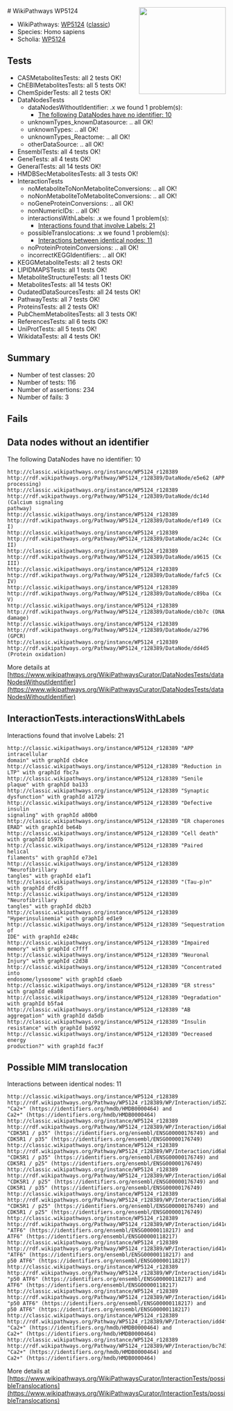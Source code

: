 <img style="float: right; width: 200px" src="https://upload.wikimedia.org/wikipedia/commons/thumb/8/83/Wplogo_with_text_500.png/640px-Wplogo_with_text_500.png" />
# WikiPathways WP5124

* WikiPathways: [WP5124](https://wikipathways.org/pathways/WP5124) ([classic](https://classic.wikipathways.org/instance/WP5124))
* Species: Homo sapiens
* Scholia: [WP5124](https://scholia.toolforge.org/wikipathways/WP5124)
## Tests
* CASMetabolitesTests: all 2 tests OK!
* ChEBIMetabolitesTests: all 5 tests OK!
* ChemSpiderTests: all 2 tests OK!
* DataNodesTests
    * dataNodesWithoutIdentifier: .x we found 1 problem(s):
        * [The following DataNodes have no identifier: 10](#8792c490)
    * unknownTypes_knownDatasource: .. all OK!
    * unknownTypes: .. all OK!
    * unknownTypes_Reactome: .. all OK!
    * otherDataSource: .. all OK!
* EnsemblTests: all 4 tests OK!
* GeneTests: all 4 tests OK!
* GeneralTests: all 14 tests OK!
* HMDBSecMetabolitesTests: all 3 tests OK!
* InteractionTests
    * noMetaboliteToNonMetaboliteConversions: .. all OK!
    * noNonMetaboliteToMetaboliteConversions: .. all OK!
    * noGeneProteinConversions: .. all OK!
    * nonNumericIDs: .. all OK!
    * interactionsWithLabels: .x we found 1 problem(s):
        * [Interactions found that involve Labels: 21](#fe97a8d8)
    * possibleTranslocations: .x we found 1 problem(s):
        * [Interactions between identical nodes: 11](#661ebeeb)
    * noProteinProteinConversions: .. all OK!
    * incorrectKEGGIdentifiers: .. all OK!
* KEGGMetaboliteTests: all 2 tests OK!
* LIPIDMAPSTests: all 1 tests OK!
* MetaboliteStructureTests: all 1 tests OK!
* MetabolitesTests: all 14 tests OK!
* OudatedDataSourcesTests: all 24 tests OK!
* PathwayTests: all 7 tests OK!
* ProteinsTests: all 2 tests OK!
* PubChemMetabolitesTests: all 3 tests OK!
* ReferencesTests: all 6 tests OK!
* UniProtTests: all 5 tests OK!
* WikidataTests: all 4 tests OK!


## Summary

* Number of test classes: 20
* Number of tests: 116
* Number of assertions: 234
* Number of fails: 3

## Fails

<a name="8792c490" />

## Data nodes without an identifier

The following DataNodes have no identifier: 10
```
http://classic.wikipathways.org/instance/WP5124_r128389 http://rdf.wikipathways.org/Pathway/WP5124_r128389/DataNode/e5e62 (APP processing)
http://classic.wikipathways.org/instance/WP5124_r128389 http://rdf.wikipathways.org/Pathway/WP5124_r128389/DataNode/dc14d (Calcium signaling 
pathway)
http://classic.wikipathways.org/instance/WP5124_r128389 http://rdf.wikipathways.org/Pathway/WP5124_r128389/DataNode/ef149 (Cx I)
http://classic.wikipathways.org/instance/WP5124_r128389 http://rdf.wikipathways.org/Pathway/WP5124_r128389/DataNode/ac24c (Cx II)
http://classic.wikipathways.org/instance/WP5124_r128389 http://rdf.wikipathways.org/Pathway/WP5124_r128389/DataNode/a9615 (Cx III)
http://classic.wikipathways.org/instance/WP5124_r128389 http://rdf.wikipathways.org/Pathway/WP5124_r128389/DataNode/fafc5 (Cx IV)
http://classic.wikipathways.org/instance/WP5124_r128389 http://rdf.wikipathways.org/Pathway/WP5124_r128389/DataNode/c89ba (Cx V)
http://classic.wikipathways.org/instance/WP5124_r128389 http://rdf.wikipathways.org/Pathway/WP5124_r128389/DataNode/cbb7c (DNA damage)
http://classic.wikipathways.org/instance/WP5124_r128389 http://rdf.wikipathways.org/Pathway/WP5124_r128389/DataNode/a2796 (GPCR)
http://classic.wikipathways.org/instance/WP5124_r128389 http://rdf.wikipathways.org/Pathway/WP5124_r128389/DataNode/dd4d5 (Protein oxidation)
```

More details at [https://www.wikipathways.org/WikiPathwaysCurator/DataNodesTests/dataNodesWithoutIdentifier](https://www.wikipathways.org/WikiPathwaysCurator/DataNodesTests/dataNodesWithoutIdentifier)

<a name="fe97a8d8" />

## InteractionTests.interactionsWithLabels

Interactions found that involve Labels: 21
```
http://classic.wikipathways.org/instance/WP5124_r128389 "APP intracellular 
domain" with graphId cb4ce
http://classic.wikipathways.org/instance/WP5124_r128389 "Reduction in LTP" with graphId fbc7a
http://classic.wikipathways.org/instance/WP5124_r128389 "Senile plaque" with graphId ba133
http://classic.wikipathways.org/instance/WP5124_r128389 "Synaptic dysfunction" with graphId a1729
http://classic.wikipathways.org/instance/WP5124_r128389 "Defective insulin 
signaling" with graphId a80b0
http://classic.wikipathways.org/instance/WP5124_r128389 "ER chaperones
ERAD" with graphId be64b
http://classic.wikipathways.org/instance/WP5124_r128389 "Cell death" with graphId b597b
http://classic.wikipathways.org/instance/WP5124_r128389 "Paired helical 
filaments" with graphId e73e1
http://classic.wikipathways.org/instance/WP5124_r128389 "Neurofibrillary
tangles" with graphId e1af1
http://classic.wikipathways.org/instance/WP5124_r128389 "(Tau-p)n" with graphId dfc85
http://classic.wikipathways.org/instance/WP5124_r128389 "Neurofibrillary 
tangles" with graphId db2b3
http://classic.wikipathways.org/instance/WP5124_r128389 "Hyperinsulinemia" with graphId ed1e9
http://classic.wikipathways.org/instance/WP5124_r128389 "Sequestration of 
IDE" with graphId e248c
http://classic.wikipathways.org/instance/WP5124_r128389 "Impaired memory" with graphId c7fff
http://classic.wikipathways.org/instance/WP5124_r128389 "Neuronal Injury" with graphId c2d38
http://classic.wikipathways.org/instance/WP5124_r128389 "Concentrated into
endosome/lysosome" with graphId c6aeb
http://classic.wikipathways.org/instance/WP5124_r128389 "ER stress" with graphId e8a08
http://classic.wikipathways.org/instance/WP5124_r128389 "Degradation" with graphId b5fa4
http://classic.wikipathways.org/instance/WP5124_r128389 "AB aggregation" with graphId da5db
http://classic.wikipathways.org/instance/WP5124_r128389 "Insulin resistance" with graphId ba592
http://classic.wikipathways.org/instance/WP5124_r128389 "Decreased energy 
production?" with graphId fac3f
```

<a name="661ebeeb" />

## Possible MIM translocation

Interactions between identical nodes: 11
```
http://classic.wikipathways.org/instance/WP5124_r128389 http://rdf.wikipathways.org/Pathway/WP5124_r128389/WP/Interaction/id5225f92c "Ca2+" (https://identifiers.org/hmdb/HMDB0000464) and 
Ca2+" (https://identifiers.org/hmdb/HMDB0000464)
http://classic.wikipathways.org/instance/WP5124_r128389 http://rdf.wikipathways.org/Pathway/WP5124_r128389/WP/Interaction/id6ab9bac4 "CDK5R1 / p35" (https://identifiers.org/ensembl/ENSG00000176749) and 
CDK5R1 / p35" (https://identifiers.org/ensembl/ENSG00000176749)
http://classic.wikipathways.org/instance/WP5124_r128389 http://rdf.wikipathways.org/Pathway/WP5124_r128389/WP/Interaction/id6ab9bac4 "CDK5R1 / p35" (https://identifiers.org/ensembl/ENSG00000176749) and 
CDK5R1 / p25" (https://identifiers.org/ensembl/ENSG00000176749)
http://classic.wikipathways.org/instance/WP5124_r128389 http://rdf.wikipathways.org/Pathway/WP5124_r128389/WP/Interaction/id6ab9bac4 "CDK5R1 / p25" (https://identifiers.org/ensembl/ENSG00000176749) and 
CDK5R1 / p35" (https://identifiers.org/ensembl/ENSG00000176749)
http://classic.wikipathways.org/instance/WP5124_r128389 http://rdf.wikipathways.org/Pathway/WP5124_r128389/WP/Interaction/id6ab9bac4 "CDK5R1 / p25" (https://identifiers.org/ensembl/ENSG00000176749) and 
CDK5R1 / p25" (https://identifiers.org/ensembl/ENSG00000176749)
http://classic.wikipathways.org/instance/WP5124_r128389 http://rdf.wikipathways.org/Pathway/WP5124_r128389/WP/Interaction/id41e74657 "ATF6" (https://identifiers.org/ensembl/ENSG00000118217) and 
ATF6" (https://identifiers.org/ensembl/ENSG00000118217)
http://classic.wikipathways.org/instance/WP5124_r128389 http://rdf.wikipathways.org/Pathway/WP5124_r128389/WP/Interaction/id41e74657 "ATF6" (https://identifiers.org/ensembl/ENSG00000118217) and 
p50 ATF6" (https://identifiers.org/ensembl/ENSG00000118217)
http://classic.wikipathways.org/instance/WP5124_r128389 http://rdf.wikipathways.org/Pathway/WP5124_r128389/WP/Interaction/id41e74657 "p50 ATF6" (https://identifiers.org/ensembl/ENSG00000118217) and 
ATF6" (https://identifiers.org/ensembl/ENSG00000118217)
http://classic.wikipathways.org/instance/WP5124_r128389 http://rdf.wikipathways.org/Pathway/WP5124_r128389/WP/Interaction/id41e74657 "p50 ATF6" (https://identifiers.org/ensembl/ENSG00000118217) and 
p50 ATF6" (https://identifiers.org/ensembl/ENSG00000118217)
http://classic.wikipathways.org/instance/WP5124_r128389 http://rdf.wikipathways.org/Pathway/WP5124_r128389/WP/Interaction/idd4f5d70a "Ca2+" (https://identifiers.org/hmdb/HMDB0000464) and 
Ca2+" (https://identifiers.org/hmdb/HMDB0000464)
http://classic.wikipathways.org/instance/WP5124_r128389 http://rdf.wikipathways.org/Pathway/WP5124_r128389/WP/Interaction/bc7d3 "Ca2+" (https://identifiers.org/hmdb/HMDB0000464) and 
Ca2+" (https://identifiers.org/hmdb/HMDB0000464)
```

More details at [https://www.wikipathways.org/WikiPathwaysCurator/InteractionTests/possibleTranslocations](https://www.wikipathways.org/WikiPathwaysCurator/InteractionTests/possibleTranslocations)


